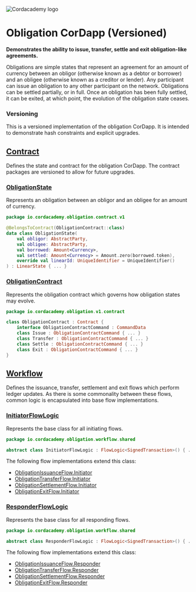 ![Cordacademy logo](https://raw.githubusercontent.com/cordacademy/cordacademy.github.io/master/content/images/logo-combined.png)

# Obligation CorDapp (Versioned)

**Demonstrates the ability to issue, transfer, settle and exit obligation-like agreements.**

Obligations are simple states that represent an agreement for an amount of currency between an obligor (otherwise known as a debtor or borrower) and an obligee (otherwise known as a creditor or lender). Any participant can issue an obligation to any other participant on the network. Obligations can be settled partially, or in full. Once an obligation has been fully settled, it can be exited, at which point, the evolution of the obligation state ceases.

### Versioning

This is a versioned implementation of the obligation CorDapp. It is intended to demonstrate hash constraints and explicit upgrades.

## [Contract](https://github.com/cordacademy/cordacademy-obligation/tree/master/cordacademy-obligation-contract/src/main/kotlin/io/cordacademy/obligation/contract)

Defines the state and contract for the obligation CorDapp. The contract packages are versioned to allow for future upgrades.

### [ObligationState](https://github.com/cordacademy/cordacademy-obligation/blob/master/cordacademy-obligation-contract/src/main/kotlin/io/cordacademy/obligation/contract/ObligationState.kt)

Represents an obligation between an obligor and an obligee for an amount of currency.

```kotlin
package io.cordacademy.obligation.contract.v1

@BelongsToContract(ObligationContract::class)
data class ObligationState(
    val obligor: AbstractParty,
    val obligee: AbstractParty,
    val borrowed: Amount<Currency>,
    val settled: Amount<Currency> = Amount.zero(borrowed.token),
    override val linearId: UniqueIdentifier = UniqueIdentifier()
) : LinearState { ... }
```

### [ObligationContract](https://github.com/cordacademy/cordacademy-obligation/blob/master/cordacademy-obligation-contract/src/main/kotlin/io/cordacademy/obligation/contract/ObligationContract.kt)

Represents the obligation contract which governs how obligation states may evolve.

```kotlin
package io.cordacademy.obligation.v1.contract

class ObligationContract : Contract {
	interface ObligationContractCommand : CommandData
	class Issue : ObligationContractCommand { ... }
	class Transfer : ObligationContractCommand { ... }
	class Settle : ObligationContractCommand { ... }
	class Exit : ObligationContractCommand { ... }
}
```

## [Workflow](https://github.com/cordacademy/cordacademy-obligation/tree/master/cordacademy-obligation-workflow/src/main/kotlin/io/cordacademy/obligation/workflow)

Defines the issuance, transfer, settlement and exit flows which perform ledger updates. As there is some commonality between these flows, common logic is encapsulated into base flow implementations.

### [InitiatorFlowLogic](https://github.com/cordacademy/cordacademy-obligation/blob/master/cordacademy-obligation-workflow/src/main/kotlin/io/cordacademy/obligation/workflow/common/InitiatorFlowLogic.kt)

Represents the base class for all initiating flows.

```kotlin
package io.cordacademy.obligation.workflow.shared

abstract class InitiatorFlowLogic : FlowLogic<SignedTransaction>() { ... }
```

The following flow implementations extend this class:

- [ObligationIssuanceFlow.Initiator](https://github.com/cordacademy/cordacademy-obligation/blob/master/cordacademy-obligation-workflow/src/main/kotlin/io/cordacademy/obligation/workflow/ObligationIssuanceFlow.kt)
- [ObligationTransferFlow.Initiator](https://github.com/cordacademy/cordacademy-obligation/blob/master/cordacademy-obligation-workflow/src/main/kotlin/io/cordacademy/obligation/workflow/ObligationTransferFlow.kt)
- [ObligationSettlementFlow.Initiator](https://github.com/cordacademy/cordacademy-obligation/blob/master/cordacademy-obligation-workflow/src/main/kotlin/io/cordacademy/obligation/workflow/ObligationSettlementFlow.kt)
- [ObligationExitFlow.Initiator](https://github.com/cordacademy/cordacademy-obligation/blob/master/cordacademy-obligation-workflow/src/main/kotlin/io/cordacademy/obligation/workflow/ObligationExitFlow.kt)

### [ResponderFlowLogic](https://github.com/cordacademy/cordacademy-obligation/blob/master/cordacademy-obligation-workflow/src/main/kotlin/io/cordacademy/obligation/workflow/common/ResponderFlowLogic.kt)

Represents the base class for all responding flows.

```kotlin
package io.cordacademy.obligation.workflow.shared

abstract class ResponderFlowLogic : FlowLogic<SignedTransaction>() { ... }
```

The following flow implementations extend this class:

- [ObligationIssuanceFlow.Responder](https://github.com/cordacademy/cordacademy-obligation/blob/master/cordacademy-obligation-workflow/src/main/kotlin/io/cordacademy/obligation/workflow/ObligationIssuanceFlow.kt)
- [ObligationTransferFlow.Responder](https://github.com/cordacademy/cordacademy-obligation/blob/master/cordacademy-obligation-workflow/src/main/kotlin/io/cordacademy/obligation/workflow/ObligationTransferFlow.kt)
- [ObligationSettlementFlow.Responder](https://github.com/cordacademy/cordacademy-obligation/blob/master/cordacademy-obligation-workflow/src/main/kotlin/io/cordacademy/obligation/workflow/ObligationSettlementFlow.kt)
- [ObligationExitFlow.Responder](https://github.com/cordacademy/cordacademy-obligation/blob/master/cordacademy-obligation-workflow/src/main/kotlin/io/cordacademy/obligation/workflow/ObligationExitFlow.kt)